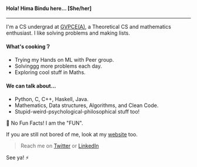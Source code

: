 #### Hola! Hima Bindu here... [She/her]
_____________________________________________________________________
I'm a CS undergrad at [GVPCE(A)](http://gvpce.ac.in/index1.html), a Theoretical CS and mathematics enthusiast. I like solving problems and making lists.

#### What's cooking :grey_question:
- Trying my Hands on ML with Peer group.
- Solvinggg more problems each day.
- Exploring cool stuff in Maths.

#### We can talk about...
- Python, C, C++, Haskell, Java.
- Mathematics, Data structures, Algorithms, and Clean Code.
- Stupid-weird-psychological-philosophical stuff too!

:eyes: No Fun Facts! I am the "FUN".

If you are still not bored of me, look at my [website](https://portfolios.talentsprint.com/~hima_bindu) too.

> Reach me on [Twitter](https://twitter.com/BinduTenneti) or [LinkedIn](https://www.linkedin.com/in/hima-bindu-002a45194/)

See ya! :zap:
